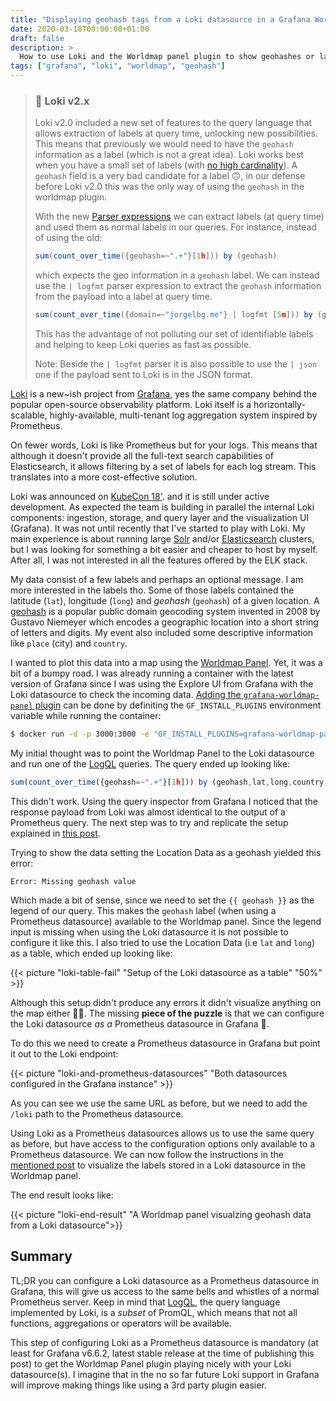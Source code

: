 ```yaml
---
title: "Displaying geohash tags from a Loki datasource in a Grafana Worldmap Panel"
date: 2020-03-18T00:00:00+01:00
draft: false
description: >
  How to use Loki and the Worldmap panel plugin to show geohashes or latitude/longitude pairs in a map.
tags: ["grafana", "loki", "worldmap", "geohash"]
---
```


> ### 🚧 Loki v2.x
>
> Loki v2.0 included a new set of features to the query language that allows extraction of labels at
> query time, unlocking new possibilities. This means that previously we would need to have the
> `geohash` information as a label (which is not a great idea). Loki works best when you have a small
> set of labels (with [no high
> cardinality](https://grafana.com/blog/2020/04/21/how-labels-in-loki-can-make-log-queries-faster-and-easier/)).
> A `geohash` field is a very bad candidate for a label 🙃, in our defense before Loki v2.0 this was
> the only way of using the `geohash` in the worldmap plugin.
>
> With the new [Parser expressions](https://grafana.com/docs/loki/latest/logql/#parser-expression) we
> can extract labels (at query time) and used them as normal labels in our queries. For instance,
> instead of using the old:
>
> ```js
> sum(count_over_time({geohash=~".+"}[1h])) by (geohash)
> ```
>
> which expects the geo information in a `geohash` label. We can instead use the `| logfmt` parser
> expression to extract the `geohash` information from the payload into a label at query time.
>
> ```js
> sum(count_over_time({domain=~"jorgelbg.me"} | logfmt [5m])) by (geohash)
> ```
>
> This has the advantage of not polluting our set of identifiable labels and helping to keep Loki
> queries as fast as possible.
>
> Note: Beside the `| logfmt` parser it is also possible to use the `| json` one if the payload sent
> to Loki is in the JSON format.

[Loki](https://grafana.com/oss/loki/) is a new~ish project from [Grafana](https://grafana.com), yes
the same company behind the popular open-source observability platform. Loki itself is a
horizontally-scalable, highly-available, multi-tenant log aggregation system inspired by Prometheus.

On fewer words, Loki is like Prometheus but for your logs. This means that although it doesn't
provide all the full-text search capabilities of Elasticsearch, it allows filtering by a set of
labels for each log stream. This translates into a more cost-effective solution.

Loki was announced on [KubeCon
18'](https://kccna18.sched.com/event/GrXC/on-the-oss-path-to-full-observability-with-grafana-david-kaltschmidt-grafana-labs).
and it is still under active development. As expected the team is building in parallel the internal Loki
components: ingestion, storage, and query layer and the visualization UI (Grafana). It was not until recently that I've started to play with Loki. My main experience is about
running large [Solr](https://lucene.apache.org/solr/) and/or
[Elasticsearch](https://www.elastic.co/de/elasticsearch) clusters, but I was looking for something
a bit easier and cheaper to host by myself. After all, I was not interested in all
the features offered by the ELK stack.

My data consist of a few labels and perhaps an optional message. I am more interested in the labels
tho. Some of those labels contained the latitude (`lat`), longitude (`long`) and _geohash_
(`geohash`) of a given location. A [geohash](https://en.wikipedia.org/wiki/Geohash) is a popular
public domain geocoding system invented in 2008 by Gustavo Niemeyer which encodes a geographic
location into a short string of letters and digits. My event also included some descriptive
information like `place` (city) and `country`.

I wanted to plot this data into a map using the [Worldmap
Panel](https://grafana.com/grafana/plugins/grafana-worldmap-panel/installation). Yet, it was a bit of
a bumpy road. I was already running a container with the latest version of Grafana since I was using
the Explore UI from Grafana with the Loki datasource to check the incoming data. [Adding the
`grafana-worldmap-panel` plugin](https://grafana.com/docs/grafana/latest/installation/docker/#install-plugins-in-the-docker-container) can be done by definiting the `GF_INSTALL_PLUGINS` environment
variable while running the container:

```bash
$ docker run -d -p 3000:3000 -e "GF_INSTALL_PLUGINS=grafana-worldmap-panel" grafana/grafana
```

My initial thought was to point the Worldmap Panel to the Loki datasource and run one of the
[LogQL](https://github.com/grafana/loki/blob/master/docs/logql.md) queries. The query
ended up looking like:

```js
sum(count_over_time({geohash=~".+"}[1h])) by (geohash,lat,long,country,place)
```

This didn't work. Using the query inspector from Grafana I noticed that the response payload
from Loki was almost identical to the output of a Prometheus query. The next step was
to try and replicate the setup explained in [this
post](https://www.robustperception.io/using-geohashes-with-the-worldmap-panel-and-prometheus).

Trying to show the data setting the Location Data as a geohash yielded this error:

```
Error: Missing geohash value
```

Which made a bit of sense, since we need to set the `{{ geohash }}` as the legend of our query. This
makes the `geohash` label (when using a Prometheus datasource) available to the Worldmap panel. Since
the legend input is missing when using the Loki datasource it is not possible to configure it like this.
I also tried to use the Location Data (i.e `lat` and `long`) as a table, which ended up looking
like:

{{< picture "loki-table-fail" "Setup of the Loki datasource as a table" "50%" >}}

Although this setup didn't produce any errors it didn't visualize anything on the map either 🤷‍♂️.
The missing **piece of the puzzle** is that we can configure the Loki datasource _*as a*_ Prometheus
datasource in Grafana 🤯.

To do this we need to create a Prometheus datasource in Grafana but point it out to the Loki
endpoint:

{{< picture "loki-and-prometheus-datasources" "Both datasources configured in the Grafana instance" >}}

As you can see we use the same URL as before, but we need to add the `/loki` path to the Prometheus
datasource.

Using Loki as a Prometheus datasources allows us to use the same query as before, but have
access to the configuration options only available to a Prometheus datasource. We can now follow the
instructions in the [mentioned
post](https://www.robustperception.io/using-geohashes-with-the-worldmap-panel-and-prometheus) to
visualize the labels stored in a Loki datasource in the Worldmap panel.

The end result looks like:

{{< picture "loki-end-result" "A Worldmap panel visualzing geohash data from a Loki datasource">}}

## Summary

TL;DR you can configure a Loki datasource as a Prometheus datasource in Grafana, this will give us
access to the same bells and whistles of a normal Prometheus server. Keep in mind that
[LogQL](https://github.com/grafana/loki/blob/master/docs/logql.md), the query language implemented by
Loki, is a _subset_ of PromQL, which means that not all functions, aggregations or operators will be
available.

This step of configuring Loki as a Prometheus datasource is mandatory (at least for Grafana v6.6.2,
latest stable release at the time of publishing this post) to get the Worldmap Panel plugin playing
nicely with your Loki datasource(s). I imagine that in the no so far future Loki support in Grafana
will improve making things like using a 3rd party plugin easier.
